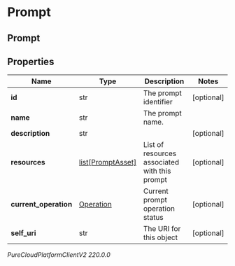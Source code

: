 # Prompt

## Prompt

## Properties

|Name | Type | Description | Notes|
|------------ | ------------- | ------------- | -------------|
| **id** | str | The prompt identifier | [optional] |
| **name** | str | The prompt name. | |
| **description** | str |  | [optional] |
| **resources** | [list[PromptAsset]](PromptAsset) | List of resources associated with this prompt | [optional] |
| **current_operation** | [Operation](Operation) | Current prompt operation status | [optional] |
| **self_uri** | str | The URI for this object | [optional] |



_PureCloudPlatformClientV2 220.0.0_
